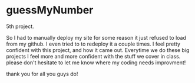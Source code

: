 # guessMyNumber
5th project.

So I had to manually deploy my site for some reason it just refused to load from my github.
I even tried to to redeploy it a couple times.
I feel pretty confident with this project, and how it came out.
Everytime we do these big projects I feel more and more confident with the stuff we cover in class.
please don't hesitate to let me know where my coding needs improvment!

thank you for all you guys do!
